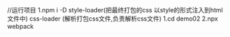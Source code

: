 //运行项目
1.npm i -D style-loader(把最终打包的css 以style的形式注入到html文件中) css-loader (解析打包css文件,负责解析css文件)
1.cd demo02
2.npx webpack
